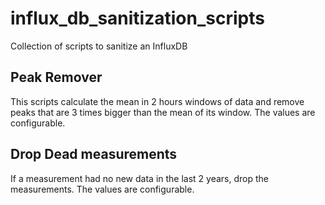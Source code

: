 # influx_db_sanitization_scripts
Collection of scripts to sanitize an InfluxDB

## Peak Remover
This scripts calculate the mean in 2 hours windows of data and remove peaks that are 3 times bigger than the mean of its window.
The values are configurable.

## Drop Dead measurements
If a measurement had no new data in the last 2 years, drop the measurements.
The values are configurable.
